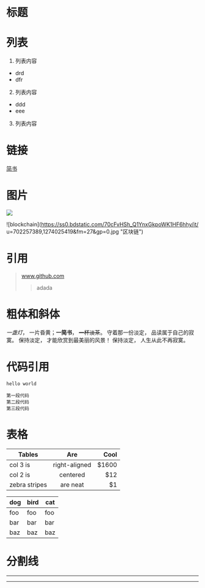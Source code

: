 # 标题

# 列表


1.  列表内容
   - drd
   - dfr
2.  列表内容
   - ddd
   - eee
3.  列表内容


# 链接
[简书](http://www.jianshu.com)

# 图片
![](http://upload-images.jianshu.io/upload_images/259-0ad0d0bfc1c608b6.jpg?imageMogr2/auto-orient/strip%7CimageView2/2/w/1240)

![blockchain](https://ss0.bdstatic.com/70cFvHSh_Q1YnxGkpoWK1HF6hhy/it/
u=702257389,1274025419&fm=27&gp=0.jpg "区块链")

# 引用
> www.github.com
>>adada

# 粗体和斜体
*一盏灯*， 一片昏黄；**一简书**， ~~一杯淡茶~~。 守着那一份淡定， 品读属于自己的寂寞。 保持淡定， 才能欣赏到最美丽的风景！ 保持淡定， 人生从此不再寂寞。

# 代码引用
` hello world `
```
第一段代码
第二段代码
第三段代码
```
# 表格
| Tables        | Are           | Cool  |
| ------------- |:-------------:| -----:|
| col 3 is      | right-aligned | $1600 |
| col 2 is      | centered      |   $12 |
| zebra stripes | are neat      |    $1 |

dog | bird | cat
----|------|----
foo | foo  | foo
bar | bar  | bar
baz | baz  | baz

# 分割线
---
***
